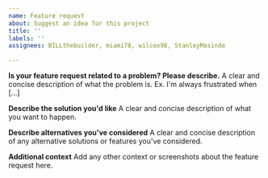 ```yaml
---
name: Feature request
about: Suggest an idea for this project
title: ''
labels: ''
assignees: BILLthebuilder, miami78, wilcox98, StanleyMasinde

---
```


**Is your feature request related to a problem? Please describe.**
A clear and concise description of what the problem is. Ex. I'm always frustrated when [...]

**Describe the solution you'd like**
A clear and concise description of what you want to happen.

**Describe alternatives you've considered**
A clear and concise description of any alternative solutions or features you've considered.

**Additional context**
Add any other context or screenshots about the feature request here.
